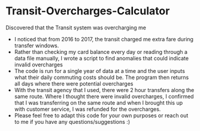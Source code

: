 # Transit-Overcharges-Calculator
Discovered that the Transit system was overcharging me

- I noticed that from 2016 to 2017, the transit charged me extra fare during transfer windows. 
- Rather than checking my card balance every day or reading through a data file manually, I wrote a script to find anomalies that could indicate invalid overcharges
- The code is run for a single year of data at a time and the user inputs what their daily commuting costs should be. The program then returns all days where there were potential overcharges 
- With the transit agency that I used, there were 2 hour transfers along the same route. Where I thought there were invalid overcharges, I confirmed that I was transferring on the same route and when I brought this up with customer service, I was refunded for the overcharges. 
- Please feel free to adapt this code for your own purposes or reach out to me if you have any questions/suggestions :) 
